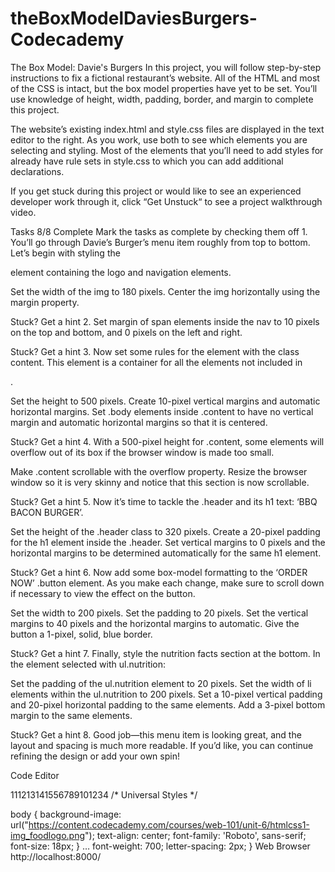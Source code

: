 # theBoxModelDaviesBurgers-Codecademy
The Box Model: Davie's Burgers
In this project, you will follow step-by-step instructions to fix a fictional restaurant’s website. All of the HTML and most of the CSS is intact, but the box model properties have yet to be set. You’ll use knowledge of height, width, padding, border, and margin to complete this project.

The website’s existing index.html and style.css files are displayed in the text editor to the right. As you work, use both to see which elements you are selecting and styling. Most of the elements that you’ll need to add styles for already have rule sets in style.css to which you can add additional declarations.

If you get stuck during this project or would like to see an experienced developer work through it, click “Get Unstuck“ to see a project walkthrough video.

Tasks
8/8 Complete
Mark the tasks as complete by checking them off
1.
You’ll go through Davie’s Burger’s menu item roughly from top to bottom. Let’s begin with styling the <nav> element containing the logo and navigation elements.

Set the width of the img to 180 pixels.
Center the img horizontally using the margin property.

Stuck? Get a hint
2.
Set margin of span elements inside the nav to 10 pixels on the top and bottom, and 0 pixels on the left and right.


Stuck? Get a hint
3.
Now set some rules for the element with the class content. This element is a container for all the elements not included in <nav>.

Set the height to 500 pixels.
Create 10-pixel vertical margins and automatic horizontal margins.
Set .body elements inside .content to have no vertical margin and automatic horizontal margins so that it is centered.

Stuck? Get a hint
4.
With a 500-pixel height for .content, some elements will overflow out of its box if the browser window is made too small.

Make .content scrollable with the overflow property.
Resize the browser window so it is very skinny and notice that this section is now scrollable.

Stuck? Get a hint
5.
Now it’s time to tackle the .header and its h1 text: ‘BBQ BACON BURGER’.

Set the height of the .header class to 320 pixels.
Create a 20-pixel padding for the h1 element inside the .header.
Set vertical margins to 0 pixels and the horizontal margins to be determined automatically for the same h1 element.

Stuck? Get a hint
6.
Now add some box-model formatting to the ‘ORDER NOW’ .button element. As you make each change, make sure to scroll down if necessary to view the effect on the button.

Set the width to 200 pixels.
Set the padding to 20 pixels.
Set the vertical margins to 40 pixels and the horizontal margins to automatic.
Give the button a 1-pixel, solid, blue border.

Stuck? Get a hint
7.
Finally, style the nutrition facts section at the bottom. In the element selected with ul.nutrition:

Set the padding of the ul.nutrition element to 20 pixels.
Set the width of li elements within the ul.nutrition to 200 pixels.
Set a 10-pixel vertical padding and 20-pixel horizontal padding to the same elements.
Add a 3-pixel bottom margin to the same elements.

Stuck? Get a hint
8.
Good job—this menu item is looking great, and the layout and spacing is much more readable. If you’d like, you can continue refining the design or add your own spin!

Code Editor


111213141556789101234
/* Universal Styles */

body {
  background-image: url("https://content.codecademy.com/courses/web-101/unit-6/htmlcss1-img_foodlogo.png");
  text-align: center;
  font-family: 'Roboto', sans-serif;
  font-size: 18px;
}
…  font-weight: 700;
  letter-spacing: 2px;
}
Web Browser
http://localhost:8000/

